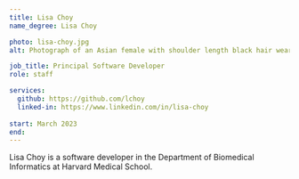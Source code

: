 ```yaml
---
title: Lisa Choy
name_degree: Lisa Choy

photo: lisa-choy.jpg
alt: Photograph of an Asian female with shoulder length black hair wearing thin tortoiseshell glasses and a navy cardigan over a maroon sweater in front of a solid-colored light background.

job_title: Principal Software Developer
role: staff 

services:
  github: https://github.com/lchoy
  linked-in: https://www.linkedin.com/in/lisa-choy
  
start: March 2023
end:
---
```

Lisa Choy is a software developer in the Department of Biomedical Informatics at Harvard Medical School.
